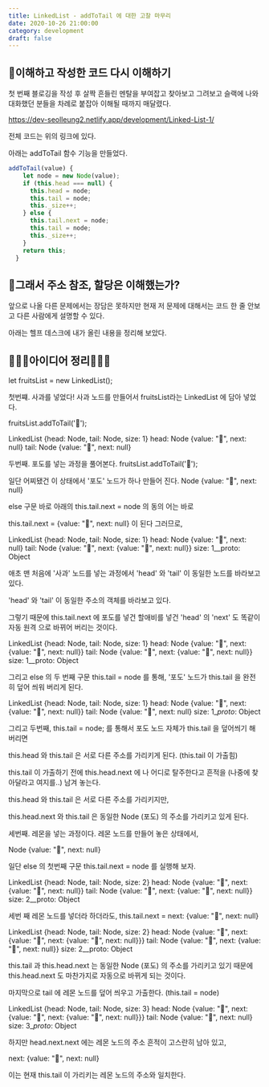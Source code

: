 ```yaml
---
title: LinkedList - addToTail 에 대한 고찰 마무리
date: 2020-10-26 21:00:00
category: development
draft: false
---
```


## 🤗이해하고 작성한 코드 다시 이해하기

첫 번째 블로깅을 작성 후 살짝 흔들린 멘탈을 부여잡고 찾아보고 그려보고 슬랙에 나와 대화했던 분들을 차례로 붙잡아 이해될 때까지 매달렸다.

https://dev-seolleung2.netlify.app/development/Linked-List-1/

전체 코드는 위의 링크에 있다.

아래는 addToTail 함수 기능을 만들었다.

```js
addToTail(value) {
    let node = new Node(value);
    if (this.head === null) {
      this.head = node;
      this.tail = node;
      this._size++;
    } else {
      this.tail.next = node;
      this.tail = node;
      this._size++;
    }
    return this;
  }
```

## 🤔그래서 주소 참조, 할당은 이해했는가?

앞으로 나올 다른 문제에서는 장담은 못하지만 현재 저 문제에 대해서는 코드 한 줄 안보고 다른 사람에게 설명할 수 있다.

아래는 헬프 데스크에 내가 올린 내용을 정리해 보았다.

## 🍎🍇🍋아이디어 정리🍎🍇🍋

let fruitsList = new LinkedList();

첫번쨰. 사과를 넣었다! 사과 노드를 만들어서 fruitsList라는 LinkedList 에 담아 넣었다.

fruitsList.addToTail('🍎');

LinkedList {head: Node, tail: Node, size: 1}
head: Node {value: "🍎", next: null}
tail: Node {value: "🍎", next: null}

두번째. 포도를 넣는 과정을 풀어본다.
fruitsList.addToTail('🍇');

일단 어찌됐건 이 상태에서 '포도' 노드가 하나 만들어 진다.
Node {value: "🍇", next: null}

else 구문 바로 아래의 this.tail.next = node 의 동의 어는 바로

this.tail.next = {value: "🍇", next: null} 이 된다 그러므로,

LinkedList {head: Node, tail: Node, size: 1}
head: Node {value: "🍎", next: null}
tail: Node {value: "🍎", next: {value: "🍇", next: null}}
size: 1\_\_proto: Object

애초 맨 처음에 '사과' 노드를 넣는 과정에서 'head' 와 'tail' 이 동일한 노드를 바라보고 있다.

'head' 와 'tail' 이 동일한 주소의 객체를 바라보고 있다.

그렇기 때문에 this.tail.next 에 포도를 넣건 할애비를 넣건 'head' 의 'next' 도 똑같이
자동 원격 으로 바뀌어 버리는 것이다.

LinkedList {head: Node, tail: Node, size: 1}
head: Node {value: "🍎", next: {value: "🍇", next: null}}
tail: Node {value: "🍎", next: {value: "🍇", next: null}}
size: 1\_\_proto: Object

그리고 else 의 두 번째 구문 this.tail = node 를 통해,
'포도' 노드가 this.tail 을 완전히 덮어 씌워 버리게 된다.

LinkedList {head: Node, tail: Node, size: 1}
head: Node {value: "🍎", next: {value: "🍇", next: null}}
tail: Node {value: "🍇", next: null}
size: 1\__proto_: Object

그리고 두번째, this.tail = node; 를 통해서 포도 노드 자체가 this.tail 을 덮어씌기 해버리면

this.head 와 this.tail 은 서로 다른 주소를 가리키게 된다. (this.tail 이 가출힘)

this.tail 이 가출하기 전에 this.head.next 에 나 어디로 탈주한다고 흔적을 (나중에 찾아달라고 여지를..) 남겨 놓는다.

this.head 와 this.tail 은 서로 다른 주소를 가리키지만,

this.head.next 와 this.tail 은 동일한 Node (포도) 의 주소를 가리키고 있게 된다.

세번째. 레몬을 넣는 과정이다.
레몬 노드를 만들어 놓은 상태에서,

Node {value: "🍋", next: null}

일단 else 의 첫번째 구문 this.tail.next = node 를 실행해 보자.

LinkedList {head: Node, tail: Node, size: 2}
head: Node {value: "🍎", next: {value: "🍇", next: null}}
tail: Node {value: "🍇", next: {value: "🍋", next: null}}
size: 2\_\_proto: Object

세번 째 레몬 노드를 넣더라 하더라도,
this.tail.next = next: {value: "🍋", next: null}

LinkedList {head: Node, tail: Node, size: 2}
head: Node {value: "🍎", next: {value: "🍇", next: {value: "🍋", next: null}}}
tail: Node {value: "🍇", next: {value: "🍋", next: null}}
size: 2\_\_proto: Object

this.tail 과 this.head.next 는 동일한 Node (포도) 의 주소를 가리키고 있기 때문에 this.head.next 도 마찬가지로 자동으로 바뀌게 되는 것이다.

마지막으로 tail 에 레몬 노드를 덮어 씌우고 가출한다. (this.tail = node)

LinkedList {head: Node, tail: Node, size: 3}
head: Node {value: "🍎", next: {value: "🍇", next: {value: "🍋", next: null}}}
tail: Node {value: "🍋", next: null}
size: 3\__proto_: Object

하지만 head.next.next 에는 레몬 노드의 주소 흔적이 고스란히 남아 있고,

next: {value: "🍋", next: null}

이는 현재 this.tail 이 가리키는 레몬 노드의 주소와 일치한다.
